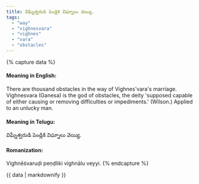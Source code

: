 ```yaml
---
title: విఘ్నేశ్వరుడి పెండ్లికి విఘ్నాలు వెయ్యి.
tags:
  - "way"
  - "vighnesvara"
  - "vighnes"
  - "vara"
  - "obstacles"
---
```


{% capture data %}
#### Meaning in English:
There are thousand obstacles in the way of Vighnes'vara's marriage.
Vighnesvara (Ganesa) is the god of obstacles, the deity 'supposed capable of either causing or removing difficulties or impediments.' (Wilson.)
Applied to an unlucky man.

#### Meaning in Telugu:
విఘ్నేశ్వరుడి పెండ్లికి విఘ్నాలు వెయ్యి.

#### Romanization:
Vighnēśvaruḍi peṇḍliki vighnālu veyyi.
{% endcapture %}

{{ data | markdownify }}


